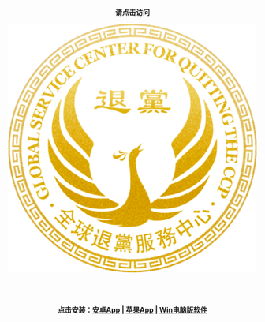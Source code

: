 <p align="center"><b>请点击访问</b></p>
<div style="width:100%;"><p align="center"><a href="https://www.td425.site/"><img src="https://github.com/JohnChen201502/TD/blob/main/td-logo.png?raw=true"/></a></p></div>
</br>
</br>
<p align="center"><b>点击安装：<a href="https://www.td425.site/wp-content/uploads/2022/09/%E3%80%90%E5%85%A8%E7%90%83%E9%80%80%E5%85%9A%E6%9C%8D%E5%8A%A1%E4%B8%AD%E5%BF%83%E3%80%91%E5%AE%89%E5%8D%93%E7%89%881.0.apk">安卓App</a> | <a href="https://www.td425.site/wp-content/uploads/2022/10/webclip-tuidang/install.html">苹果App</a> | <a href="https://www.td425.site/wp-content/uploads/2022/09/%E3%80%90%E5%85%A8%E7%90%83%E9%80%80%E5%85%9A%E6%9C%8D%E5%8A%A1%E4%B8%AD%E5%BF%83%E3%80%91PC%E7%89%88.zip">Win电脑版软件</a>
</b></p>
